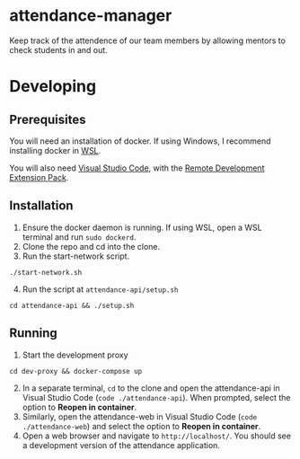 # attendance-manager
Keep track of the attendence of our team members by allowing mentors to check students in and out.

# Developing

## Prerequisites
You will need an installation of docker. If using Windows, I recommend installing docker in [WSL](https://learn.microsoft.com/en-us/windows/wsl/install).

You will also need [Visual Studio Code](https://code.visualstudio.com/), with the [Remote Development Extension Pack](https://marketplace.visualstudio.com/items?itemName=ms-vscode-remote.vscode-remote-extensionpack).

## Installation
1. Ensure the docker daemon is running. If using WSL, open a WSL terminal and run `sudo dockerd`.
2. Clone the repo and cd into the clone.
3. Run the start-network script.
```
./start-network.sh
```
4. Run the script at `attendance-api/setup.sh`
```
cd attendance-api && ./setup.sh
```

## Running
1. Start the development proxy
```
cd dev-proxy && docker-compose up
```
2. In a separate terminal, `cd` to the clone and open the attendance-api in Visual Studio Code (`code ./attendance-api`).
When prompted, select the option to **Reopen in container**.
3. Similarly, open the attendance-web in Visual Studio Code (`code ./attendance-web`) and select the option to **Reopen in container**.
4. Open a web browser and navigate to `http://localhost/`. You should see a development version of the attendance application.
